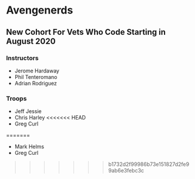 # Avengenerds


## New Cohort For Vets Who Code Starting in August 2020


### Instructors
- Jerome Hardaway
- Phil Tenteromano
- Adrian Rodriguez

### Troops
- Jeff Jessie
- Chris Harley
<<<<<<< HEAD
- Greg Curl

=======
- Mark Helms
- Greg Curl
>>>>>>> b1732d2f99986b73e151827d2fe99ab6e3febc3c
